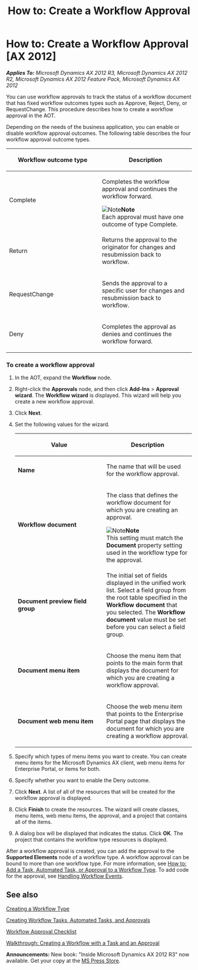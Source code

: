 ﻿---
title: 'How to: Create a Workflow Approval'
TOCTitle: 'How to: Create a Workflow Approval'
ms:assetid: 3742cf13-965f-4a2e-8046-33f3fa4a6793
ms:mtpsurl: https://msdn.microsoft.com/en-us/library/Cc596847(v=AX.60)
ms:contentKeyID: 35242029
ms.date: 05/18/2015
mtps_version: v=AX.60
---

# How to: Create a Workflow Approval [AX 2012]


_**Applies To:** Microsoft Dynamics AX 2012 R3, Microsoft Dynamics AX 2012 R2, Microsoft Dynamics AX 2012 Feature Pack, Microsoft Dynamics AX 2012_

You can use workflow approvals to track the status of a workflow document that has fixed workflow outcomes types such as Approve, Reject, Deny, or RequestChange. This procedure describes how to create a workflow approval in the AOT.

Depending on the needs of the business application, you can enable or disable workflow approval outcomes. The following table describes the four workflow approval outcome types.

<table>
<colgroup>
<col style="width: 50%" />
<col style="width: 50%" />
</colgroup>
<thead>
<tr class="header">
<th><p>Workflow outcome type</p></th>
<th><p>Description</p></th>
</tr>
</thead>
<tbody>
<tr class="odd">
<td><p>Complete</p></td>
<td><p>Completes the workflow approval and continues the workflow forward.</p>
<div class="mtps-table">
<div class="mtps-row">
<img src="images/Aa589339.alert_note(en-us,AX.60).gif" title="Note" alt="Note" class="note" /><strong>Note</strong>
</div>
<div class="mtps-row">
Each approval must have one outcome of type Complete.
</div>
</div></td>
</tr>
<tr class="even">
<td><p>Return</p></td>
<td><p>Returns the approval to the originator for changes and resubmission back to workflow.</p></td>
</tr>
<tr class="odd">
<td><p>RequestChange</p></td>
<td><p>Sends the approval to a specific user for changes and resubmission back to workflow.</p></td>
</tr>
<tr class="even">
<td><p>Deny</p></td>
<td><p>Completes the approval as denies and continues the workflow forward.</p></td>
</tr>
</tbody>
</table>


### To create a workflow approval

1.  In the AOT, expand the **Workflow** node.

2.  Right-click the **Approvals** node, and then click **Add-Ins** \> **Approval wizard**. The **Workflow wizard** is displayed. This wizard will help you create a new workflow approval.

3.  Click **Next**.

4.  Set the following values for the wizard.
    
    <table>
    <colgroup>
    <col style="width: 50%" />
    <col style="width: 50%" />
    </colgroup>
    <thead>
    <tr class="header">
    <th><p>Value</p></th>
    <th><p>Description</p></th>
    </tr>
    </thead>
    <tbody>
    <tr class="odd">
    <td><p><strong>Name</strong></p></td>
    <td><p>The name that will be used for the workflow approval.</p></td>
    </tr>
    <tr class="even">
    <td><p><strong>Workflow document</strong></p></td>
    <td><p>The class that defines the workflow document for which you are creating an approval.</p>
    <div class="mtps-table">
    <div class="mtps-row">
    <img src="images/Aa589339.alert_note(en-us,AX.60).gif" title="Note" alt="Note" class="note" /><strong>Note</strong>
    </div>
    <div class="mtps-row">
    This setting must match the <strong>Document</strong> property setting used in the workflow type for the approval.
    </div>
    </div></td>
    </tr>
    <tr class="odd">
    <td><p><strong>Document preview field group</strong></p></td>
    <td><p>The initial set of fields displayed in the unified work list. Select a field group from the root table specified in the <strong>Workflow document</strong> that you selected. The <strong>Workflow document</strong> value must be set before you can select a field group.</p></td>
    </tr>
    <tr class="even">
    <td><p><strong>Document menu item</strong></p></td>
    <td><p>Choose the menu item that points to the main form that displays the document for which you are creating a workflow approval.</p></td>
    </tr>
    <tr class="odd">
    <td><p><strong>Document web menu item</strong></p></td>
    <td><p>Choose the web menu item that points to the Enterprise Portal page that displays the document for which you are creating a workflow approval.</p></td>
    </tr>
    </tbody>
    </table>


5.  Specify which types of menu items you want to create. You can create menu items for the Microsoft Dynamics AX client, web menu items for Enterprise Portal, or items for both.

6.  Specify whether you want to enable the Deny outcome.

7.  Click **Next**. A list of all of the resources that will be created for the workflow approval is displayed.

8.  Click **Finish** to create the resources. The wizard will create classes, menu items, web menu items, the approval, and a project that contains all of the items.

9.  A dialog box will be displayed that indicates the status. Click **OK**. The project that contains the workflow type resources is displayed.

After a workflow approval is created, you can add the approval to the **Supported Elements** node of a workflow type. A workflow approval can be bound to more than one workflow type. For more information, see [How to: Add a Task, Automated Task, or Approval to a Workflow Type](how-to-add-a-task-automated-task-or-approval-to-a-workflow-type.md). To add code for the approval, see [Handling Workflow Events](handling-workflow-events.md).

## See also

[Creating a Workflow Type](creating-a-workflow-type.md)

[Creating Workflow Tasks, Automated Tasks, and Approvals](creating-workflow-tasks-automated-tasks-and-approvals.md)

[Workflow Approval Checklist](workflow-approval-checklist.md)

[Walkthrough: Creating a Workflow with a Task and an Approval](walkthrough-creating-a-workflow-with-a-task-and-an-approval.md)

  
**Announcements:** New book: "Inside Microsoft Dynamics AX 2012 R3" now available. Get your copy at the [MS Press Store](https://www.microsoftpressstore.com/store/inside-microsoft-dynamics-ax-2012-r3-9780735685109).

